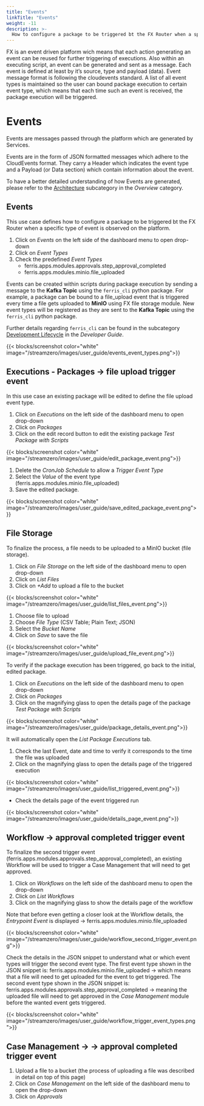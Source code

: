```yaml
---
title: "Events"
linkTitle: "Events"
weight: -11
description: >-
  How to configure a package to be triggered bt the FX Router when a specific type of event is observed on the platform.
---
```


FX is an event driven platform wich means that each action generating an event can be reused for further triggering of executions. Also within an executing script, an event can be generated and sent as a message. Each event is defined at least by it’s source, type and payload (data). Event message format is following the cloudevents standard. A list of all event types is maintained so the user can bound package execution to certain event type, which means that each time such an event is received, the package execution will be triggered.

# Events

Events are messages passed through the platform which are generated by Services.

Events are in the form of JSON formatted messages which adhere to the CloudEvents format. They carry a Header which indicates the event type and a Payload (or Data section) which contain information about the event.

To have a better detailed understanding of how Events are generated, please refer to the [Architecture](/docs/overview/architecture-overview/ "Architecture Overview") subcategory in the *Overview* category.

## Events

This use case defines how to configure a package to be triggered bt the FX Router when a specific type of event is observed on the platform.

1. Click on *Events* on the left side of the dashboard menu to open drop-down
2. Click on *Event Types* 
3. Check the predefined *Event Types* 
   - ferris.apps.modules.approvals.step_approval_completed
   - ferris.apps.modules.minio.file_uploaded

Events can be created within scripts during package execution by sending a message to the **Kafka Topic** using the `ferris_cli` python package. For example, a package can be bound to a file_upload event that is triggered every time a file gets uploaded to **MinIO** using FX file storage module. New event types will be registered as they are sent to the **Kafka Topic** using the `ferris_cli` python package.

Further details regarding `ferris_cli` can be found in the subcategory [Development Lifecycle](/docs/developerguide/development-lifecycle/ "development-lifecycle") in the *Developer Guide*.

{{< blocks/screenshot color="white" image="/streamzero/images/user_guide/events_event_types.png">}}

## Executions - Packages -> file upload trigger event

In this use case an existing package will be edited to define the file upload event type.

1. Click on *Executions* on the left side of the dashboard menu to open drop-down
2. Click on *Packages*
3. Click on the edit record button to edit the existing package *Test Package with Scripts*

{{< blocks/screenshot color="white" image="/streamzero/images/user_guide/edit_package_event.png">}}

1. Delete the *CronJob Schedule* to allow a *Trigger Event Type*
2. Select the *Value* of the event type (ferris.apps.modules.minio.file_uploaded)
3. Save the edited package.

{{< blocks/screenshot color="white" image="/streamzero/images/user_guide/save_edited_package_event.png">}}

## File Storage

To finalize the process, a file needs to be uploaded to a MinIO bucket (file storage).

1. Click on *File Storage* on the left side of the dashboard menu to open drop-down
2. Click on *List Files* 
3. Click on *+Add* to upload a file to the bucket

{{< blocks/screenshot color="white" image="/streamzero/images/user_guide/list_files_event.png">}}

1. Choose file to upload
2. Choose *File Type*  (CSV Table; Plain Text; JSON)
3. Select the *Bucket Name*
4. Click on *Save* to save the file 

{{< blocks/screenshot color="white" image="/streamzero/images/user_guide/upload_file_event.png">}}

To verify if the package execution has been triggered, go back to the initial, edited package.

1. Click on *Executions* on the left side of the dashboard menu to open drop-down
2. Click on *Packages*
3. Click on the magnifying glass to open the details page of the package *Test Package with Scripts*

{{< blocks/screenshot color="white" image="/streamzero/images/user_guide/package_details_event.png">}}

It will automatically open the *List Package Executions* tab.

1. Check the last Event, date and time to verify it corresponds to the time the file was uploaded
2. Click on the magnifying glass to open the details page of the triggered execution

{{< blocks/screenshot color="white" image="/streamzero/images/user_guide/list_triggered_event.png">}}

- Check the details page of the event triggered run

{{< blocks/screenshot color="white" image="/streamzero/images/user_guide/details_page_event.png">}}

## Workflow -> approval completed trigger event

To finalize the second trigger event (ferris.apps.modules.approvals.step_approval_completed), an existing Workflow will be used to trigger a Case Management that will need to get approved.

1. Click on *Workflows* on the left side of the dashboard menu to open the drop-down
2. Click on *List Workflows* 
3. Click on the magnifying glass to show the details page of the workflow

Note that before even getting a closer look at the Workflow details, the *Entrypoint Event* is displayed -> ferris.apps.modules.minio.file_uploaded

{{< blocks/screenshot color="white" image="/streamzero/images/user_guide/workflow_second_trigger_event.png">}}

Check the details in the JSON snippet to understand what or which event types will trigger the second event type. The first event type shown in the JSON snippet is: ferris.apps.modules.minio.file_uploaded -> which means that a file will need to get uploaded for the event to get triggered. The second event type shown in the JSON snippet is: ferris.apps.modules.approvals.step_approval_completed -> meaning the uploaded file will need to get approved in the *Case Management* module before the wanted event gets triggered. 

{{< blocks/screenshot color="white" image="/streamzero/images/user_guide/workflow_trigger_event_types.png">}}

## Case Management -> -> approval completed trigger event

1. Upload a file to a bucket (the process of uploading a file was described in detail on top of this page)
2. Click on *Case Management* on the left side of the dashboard menu to open the drop-down
3. Click on *Approvals* 

